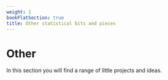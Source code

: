 ```yaml
---
weight: 1
bookFlatSection: true
title: Other statistical bits and pieces
---
```


# Other
In this section you will find a range of little projects and ideas.

